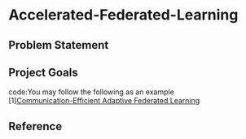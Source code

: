 # Accelerated-Federated-Learning
## Problem Statement

## Project Goals

code:You may follow the following as an example  
[1][Communication-Efficient Adaptive Federated Learning](https://github.com/yujiaw98/FedCAMS)
## Reference
